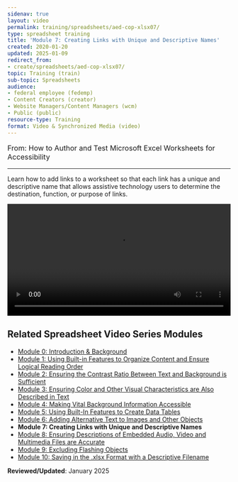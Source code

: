 ```yaml
---
sidenav: true
layout: video
permalink: training/spreadsheets/aed-cop-xlsx07/
type: spreadsheet training
title: 'Module 7: Creating Links with Unique and Descriptive Names'
created: 2020-01-20
updated: 2025-01-09
redirect_from:
- create/spreadsheets/aed-cop-xlsx07/
topic: Training (train)
sub-topic: Spreadsheets
audience:
- federal employee (fedemp)
- Content Creators (creator)
- Website Managers/Content Managers (wcm)
- Public (public)
resource-type: Training
format: Video & Synchronized Media (video)
---
```


[comment]: <> (# Module 7: Creating Links with Unique and Descriptive Names)

<p style="font-size:115%">
  From: How to Author and Test Microsoft Excel Worksheets for Accessibility
</p>

* * *

Learn how to add links to a worksheet so that each link has a unique and descriptive name that allows assistive technology users to determine the destination, function, or purpose of links.

<video controls="controls" data-vscid="3qesx4ovd" style="width:100%"><source src="https://assets.section508.gov/assets/videos/  training-video-xlsx-07-oc.mp4" type="video/mp4" /></video>

## Related Spreadsheet Video Series Modules

  * [Module 0: Introduction & Background][0]
  * [Module 1: Using Built-in Features to Organize Content and Ensure Logical Reading Order][1]
  * [Module 2: Ensuring the Contrast Ratio Between Text and Background is Sufficient][2]
  * [Module 3: Ensuring Color and Other Visual Characteristics are Also Described in Text][3]
  * [Module 4: Making Vital Background Information Accessible][4]
  * [Module 5: Using Built-In Features to Create Data Tables][5]
  * [Module 6: Adding Alternative Text to Images and Other Objects][6]
  * **Module 7: Creating Links with Unique and Descriptive Names**
  * [Module 8: Ensuring Descriptions of Embedded Audio, Video and Multimedia Files are Accurate][8]
  * [Module 9: Excluding Flashing Objects][9]
  * [Module 10: Saving in the .xlsx Format with a Descriptive Filename][10]

**Reviewed/Updated**: January 2025

 [0]: {{site.baseurl}}/training/spreadsheets/aed-cop-xlsx00/
 [1]: {{site.baseurl}}/training/spreadsheets/aed-cop-xlsx01/
 [2]: {{site.baseurl}}/training/spreadsheets/aed-cop-xlsx02/
 [3]: {{site.baseurl}}/training/spreadsheets/aed-cop-xlsx03/
 [4]: {{site.baseurl}}/training/spreadsheets/aed-cop-xlsx04/
 [5]: {{site.baseurl}}/training/spreadsheets/aed-cop-xlsx05/
 [6]: {{site.baseurl}}/training/spreadsheets/aed-cop-xlsx06/
 [7]: {{site.baseurl}}/training/spreadsheets/aed-cop-xlsx07/
 [8]: {{site.baseurl}}/training/spreadsheets/aed-cop-xlsx08/
 [9]: {{site.baseurl}}/training/spreadsheets/aed-cop-xlsx09/
 [10]: {{site.baseurl}}/training/spreadsheets/aed-cop-xlsx10/